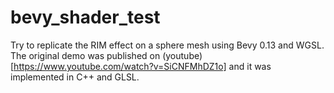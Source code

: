# bevy_shader_test

Try to replicate the RIM effect on a sphere mesh using Bevy 0.13 and WGSL. The original demo was published on (youtube)[https://www.youtube.com/watch?v=SiCNFMhDZ1o] and it was implemented in C++ and GLSL.
